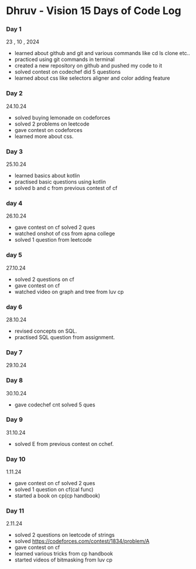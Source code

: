 # Dhruv - Vision 15 Days of Code Log

### Day 1

23 , 10 , 2024

- learned about github and git and various commands like cd ls clone etc..
- practiced using git commands in terminal
- created a new repository on github and pushed my code to it
- solved contest on codechef did 5 questions
- learned about css like selectors aligner and color adding feature

### Day 2
24.10.24
- solved buying lemonade on codeforces 
- solved 2 problems on leetcode
- gave contest on codeforces
- learned more about css.

 ### Day 3
 25.10.24
 - learned basics about kotlin
 - practised basic questions using kotlin
 - solved b and c from previous contest of cf

 ### day 4
 26.10.24
  - gave contest on cf solved 2 ques
 - watched onshot of css from apna college
 - solved 1 question from leetcode
  
  ### day 5
 27.10.24
  - solved 2 questions on cf
  - gave contest on cf
  - watched video on graph and tree from luv cp

  ### day 6
  28.10.24
  - revised concepts on SQL.
  - practised SQL question from assignment.

  ### Day 7
   29.10.24
   
  ### Day 8
   30.10.24
   - gave codechef cnt solved 5 ques
     
  ### Day 9
  31.10.24
  - solved E from previous contest on cchef.
    
  ### Day 10
  1.11.24
  - gave contest on cf solved 2 ques
  - solved 1 question on cf(cal func)
  - started a book on cp(cp handbook)
    
  ### Day 11
  2.11.24
  - solved 2 questions on leetcode of strings
  - solved https://codeforces.com/contest/1834/problem/A
  - gave contest on cf
  - learned various tricks from cp handbook
  - started videos of bitmasking from luv cp

  
